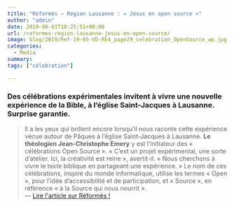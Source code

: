 ```yaml
---
title: "Réformés – Région Lausanne : « Jésus en open source »"
author: "admin"
date: 2019-06-01T18:25:51+00:00
url: /reformes-region-lausanne-jesus-en-open-source/
image: blog/2019/Ref-19-05-VD-RE4_page29_celebration_OpenSource_wp.jpg
categories:
  - Media
summary: 
tags: ["célebration"]

---
```


### Des célébrations expérimentales invitent à vivre une nouvelle expérience de la Bible, à l’église Saint-Jacques à Lausanne. Surprise garantie.


> Il a les yeux qui brillent encore lorsqu’il nous raconte cette expérience vécue autour de Pâques à l’église Saint-Jacques à Lausanne. <strong>Le théologien Jean-Christophe Emery</strong> y est l’initiateur des « célébrations Open Source ». « C’est un projet expérimental, une sorte d’atelier. Ici, la créativité est reine », avertit-il. « Nous cherchons à vivre le texte biblique en partageant une expérience. » Le nom de ces célébrations, inspiré du monde informatique, utilise les termes « Open », pour l’idée d’accessibilité et de participation, et « Source », en référence « à la Source qui nous nourrit ».  
> — [Lire l'article sur Réformés !](https://lausanne.eerv.ch/jesus-open-source/)